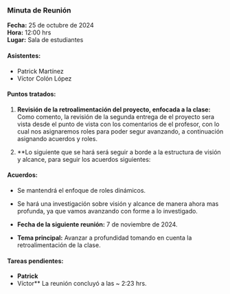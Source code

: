 ### Minuta de Reunión

**Fecha:** 25 de octubre de 2024  
**Hora:** 12:00 hrs  
**Lugar:** Sala de estudiantes

#### Asistentes:

- Patrick Martínez
- Víctor Colón López

#### Puntos tratados:

1. **Revisión de la retroalimentación del proyecto, enfocada a la clase:**  
Como comento, la revisión de la segunda entrega de el proyecto sera vista desde el punto de vista con los comentarios de el profesor, con lo cual nos asignaremos roles para poder segur avanzando, a continuación asignando acuerdos y roles. 
    

      
4. **Lo siguiente que se hará será seguir a borde a la estructura de visión y alcance, para seguir los acuerdos siguientes:

#### Acuerdos:

- Se mantendrá el enfoque de roles dinámicos.
    
- Se hará una investigación sobre visión y alcance de manera ahora mas profunda, ya que vamos avanzando con forme a lo investigado.
    
- **Fecha de la siguiente reunión:** 7 de noviembre  de 2024.
    
- **Tema principal:** Avanzar a profundidad tomando en cuenta la retroalimentación de la clase.


#### Tareas pendientes:

- **Patrick**
- Víctor** 
La reunión concluyó a las ~ 2:23 hrs.




